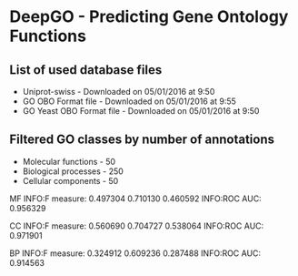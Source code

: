 # DeepGO - Predicting Gene Ontology Functions


## List of used database files
* Uniprot-swiss - Downloaded on 05/01/2016 at 9:50
* GO OBO Format file - Downloaded on 05/01/2016 at 9:55
* GO Yeast OBO Format file - Downloaded on 05/01/2016 at 9:50

## Filtered GO classes by number of annotations
* Molecular functions - 50
* Biological processes - 250
* Cellular components - 50

MF
INFO:F measure:      0.497304 0.710130 0.460592
INFO:ROC AUC:    0.956329

CC
INFO:F measure:      0.560690 0.704727 0.538064
INFO:ROC AUC:    0.971901

BP
INFO:F measure:      0.324912 0.609236 0.287488
INFO:ROC AUC:    0.914563
